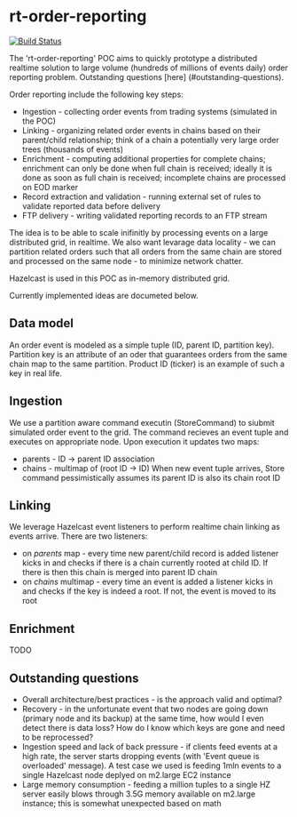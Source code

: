 rt-order-reporting
==================

[![Build Status](https://travis-ci.org/prystupa/rt-order-reporting.png)](https://travis-ci.org/prystupa/rt-order-reporting)

The 'rt-order-reporting' POC aims to quickly prototype a distributed realtime solution to large volume (hundreds of millions of events daily) order reporting problem. Outstanding questions [here] (#outstanding-questions).

Order reporting include the following key steps:
  
  - Ingestion - collecting order events from trading systems (simulated in the POC)
  - Linking - organizing related order events in chains based on their parent/child relationship; think of a chain a potentially very large order trees (thousands of events)
  - Enrichment - computing additional properties for complete chains; enrichment can only be done when full chain is received; ideally it is done as soon as full chain is received; incomplete chains are processed on EOD marker
  - Record extraction and validation - running external set of rules to validate reported data before delivery
  - FTP delivery - writing validated reporting records to an FTP stream

The idea is to be able to scale inifinitly by processing events on a large distributed grid, in realtime. We also want levarage data locality - we can partition related orders such that all orders from the same chain are stored and processed on the same node - to minimize network chatter.

Hazelcast is used in this POC as in-memory distributed grid.

Currently implemented ideas are documeted below.

## Data model
An order event is modeled as a simple tuple (ID, parent ID, partition key). Partition key is an attribute of an oder that guarantees orders from the same chain map to the same partition. Product ID (ticker) is an example of such a key in real life.

## Ingestion
We use a partition aware command executin (StoreCommand) to siubmit simulated order event to the grid. The command recieves an event tuple and executes on appropriate node. Upon execution it updates two maps:
- parents - ID -> parent ID association
- chains - multimap of (root ID -> ID)
When new event tuple arrives, Store command pessimistically assumes its parent ID is also its chain root ID

## Linking
We leverage Hazelcast event listeners to perform realtime chain linking as events arrive. There are two listeners:
- on *parents* map - every time new parent/child record is added listener kicks in and checks if there is a chain currently rooted at child ID. If there is then this chain is merged into parent ID chain
- on *chains* multimap - every time an event is added a listener kicks in and checks if the key is indeed a root. If not, the event is moved to its root

## Enrichment
TODO

## Outstanding questions
- Overall architecture/best practices - is the approach valid and optimal?
- Recovery - in the unfortunate event that two nodes are going down (primary node and its backup) at the same time, how would I even detect there is data loss? How do I know which keys are gone and need to be reprocessed?
- Ingestion speed and lack of back pressure - if clients feed events at a high rate, the server starts dropping events (with 'Event queue is overloaded' message). A test case we used is feeding 1mln events to a single Hazelcast node deplyed on m2.large EC2 instance
- Large memory consumption - feeding a million tuples to a single HZ server easily blows through 3.5G memory available on m2.large instance; this is somewhat unexpected based on math
